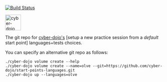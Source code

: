 [![Build Status](https://travis-ci.org/cyber-dojo/start-points-languages.svg?branch=master)](https://travis-ci.org/cyber-dojo/start-points-languages)

<img src="https://raw.githubusercontent.com/cyber-dojo/web/master/public/images/home_page_logo.png" alt="cyber-dojo yin/yang logo" width="50px" height="50px"/>

The git repo for [cyber-dojo's](https://github.com/cyber-dojo/web)
[setup a new practice session from a <em>default</em> start point] languages+tests choices.

You can specify an alternative git repo as follows:

```
./cyber-dojo volume create --help
./cyber-dojo volume create --name=olve --git=https://github.com/cyber-dojo/start-points-languages.git
./cyber-dojo up --languages=olve
```